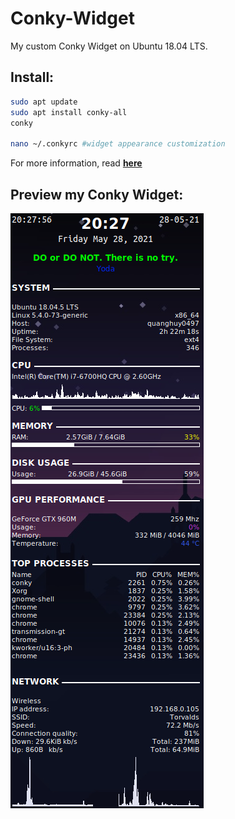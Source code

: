 # Conky-Widget
My custom Conky Widget on Ubuntu 18.04 LTS. 

## Install:

```bash
sudo apt update
sudo apt install conky-all
conky

nano ~/.conkyrc #widget appearance customization
```
For more information, read [**here**](https://itsfoss.com/conky-gui-ubuntu-1304/)

## Preview my Conky Widget:

![](Conky_Widget.png)
